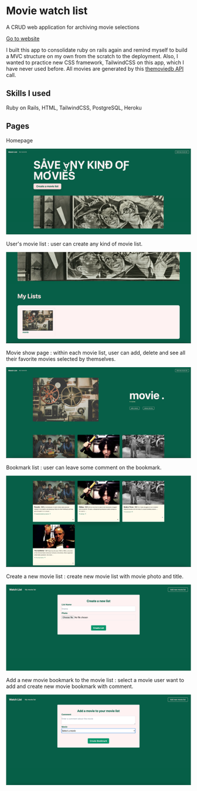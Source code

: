 # Movie watch list

A CRUD web application for archiving movie selections

[Go to website](https://movie-watch-list-app.herokuapp.com)

I built this app to consolidate ruby on rails again and remind myself to build a MVC structure on my own from the scratch to the deployment. Also, I wanted to practice new CSS framework, TailwindCSS on this app, which I have never used before. All movies are generated by this [themoviedb API](https://www.themoviedb.org/documentation/api) call.

## Skills I used
Ruby on Rails, HTML, TailwindCSS, PostgreSQL, Heroku

## Pages

Homepage 

<img src="movie-1.png">

User's movie list : user can create any kind of movie list.

<img src="movie-2.png">

Movie show page : within each movie list, user can add, delete and see all their favorite movies selected by themselves.

<img src="movie-3.png">

Bookmark list : user can leave some comment on the bookmark.

<img src="movie-4.png">

Create a new movie list : create new movie list with movie photo and title.

<img src="movie-6.png">

Add a new movie bookmark to the movie list : select a movie user want to add and create new movie bookmark with comment.

<img src="movie-7.png">

